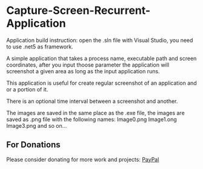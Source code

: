 # Capture-Screen-Recurrent-Application
Application build instruction: open the .sln file with Visual Studio, you need to use .net5 as framework.

A simple application that takes a process name, executable path and screen coordinates, after you input thoose parameter the application will screenshot a given area as long as the input application runs.

This application is useful for create regular screenshot of an application and or a portion of it.

There is an optional time interval between a screenshot and another.

The images are saved in the same place as the .exe file, the images are saved as .png file with the following names: Image0.png Image1.ong Image3.png and so on...

## For Donations

Please consider donating for more work and projects: [PayPal](https://paypal.me/shinigamiboss?locale.x=en_US)
